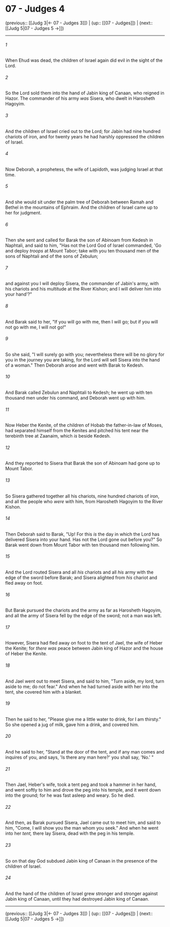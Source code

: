 # 07 - Judges 4

(previous:: [[Judg 3|← 07 - Judges 3]]) | (up:: [[07 - Judges]]) | (next:: [[Judg 5|07 - Judges 5 →]])

***


###### 1 
When Ehud was dead, the children of Israel again did evil in the sight of the Lord. 

###### 2 
So the Lord sold them into the hand of Jabin king of Canaan, who reigned in Hazor. The commander of his army _was_ Sisera, who dwelt in Harosheth Hagoyim. 

###### 3 
And the children of Israel cried out to the Lord; for Jabin had nine hundred chariots of iron, and for twenty years he had harshly oppressed the children of Israel. 

###### 4 
Now Deborah, a prophetess, the wife of Lapidoth, was judging Israel at that time. 

###### 5 
And she would sit under the palm tree of Deborah between Ramah and Bethel in the mountains of Ephraim. And the children of Israel came up to her for judgment. 

###### 6 
Then she sent and called for Barak the son of Abinoam from Kedesh in Naphtali, and said to him, "Has not the Lord God of Israel commanded, 'Go and deploy _troops_ at Mount Tabor; take with you ten thousand men of the sons of Naphtali and of the sons of Zebulun; 

###### 7 
and against you I will deploy Sisera, the commander of Jabin's army, with his chariots and his multitude at the River Kishon; and I will deliver him into your hand'?" 

###### 8 
And Barak said to her, "If you will go with me, then I will go; but if you will not go with me, I will not go!" 

###### 9 
So she said, "I will surely go with you; nevertheless there will be no glory for you in the journey you are taking, for the Lord will sell Sisera into the hand of a woman." Then Deborah arose and went with Barak to Kedesh. 

###### 10 
And Barak called Zebulun and Naphtali to Kedesh; he went up with ten thousand men under his command, and Deborah went up with him. 

###### 11 
Now Heber the Kenite, of the children of Hobab the father-in-law of Moses, had separated himself from the Kenites and pitched his tent near the terebinth tree at Zaanaim, which _is_ beside Kedesh. 

###### 12 
And they reported to Sisera that Barak the son of Abinoam had gone up to Mount Tabor. 

###### 13 
So Sisera gathered together all his chariots, nine hundred chariots of iron, and all the people who _were_ with him, from Harosheth Hagoyim to the River Kishon. 

###### 14 
Then Deborah said to Barak, "Up! For this _is_ the day in which the Lord has delivered Sisera into your hand. Has not the Lord gone out before you?" So Barak went down from Mount Tabor with ten thousand men following him. 

###### 15 
And the Lord routed Sisera and all _his_ chariots and all _his_ army with the edge of the sword before Barak; and Sisera alighted from _his_ chariot and fled away on foot. 

###### 16 
But Barak pursued the chariots and the army as far as Harosheth Hagoyim, and all the army of Sisera fell by the edge of the sword; not a man was left. 

###### 17 
However, Sisera had fled away on foot to the tent of Jael, the wife of Heber the Kenite; for _there was_ peace between Jabin king of Hazor and the house of Heber the Kenite. 

###### 18 
And Jael went out to meet Sisera, and said to him, "Turn aside, my lord, turn aside to me; do not fear." And when he had turned aside with her into the tent, she covered him with a blanket. 

###### 19 
Then he said to her, "Please give me a little water to drink, for I am thirsty." So she opened a jug of milk, gave him a drink, and covered him. 

###### 20 
And he said to her, "Stand at the door of the tent, and if any man comes and inquires of you, and says, 'Is there any man here?' you shall say, 'No.' " 

###### 21 
Then Jael, Heber's wife, took a tent peg and took a hammer in her hand, and went softly to him and drove the peg into his temple, and it went down into the ground; for he was fast asleep and weary. So he died. 

###### 22 
And then, as Barak pursued Sisera, Jael came out to meet him, and said to him, "Come, I will show you the man whom you seek." And when he went into her _tent,_ there lay Sisera, dead with the peg in his temple. 

###### 23 
So on that day God subdued Jabin king of Canaan in the presence of the children of Israel. 

###### 24 
And the hand of the children of Israel grew stronger and stronger against Jabin king of Canaan, until they had destroyed Jabin king of Canaan.

***

(previous:: [[Judg 3|← 07 - Judges 3]]) | (up:: [[07 - Judges]]) | (next:: [[Judg 5|07 - Judges 5 →]])
